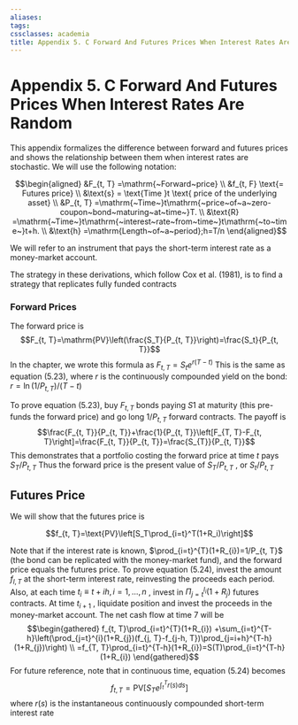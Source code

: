 ```yaml
---
aliases: 
tags: 
cssclasses: academia
title: Appendix 5. C Forward And Futures Prices When Interest Rates Are Random
---
```


# Appendix 5. C Forward And Futures Prices When Interest Rates Are Random

This appendix formalizes the difference between forward and futures prices and shows the relationship between them when interest rates are stochastic. We will use the following notation:

$$\begin{aligned}
&F_{t,   T} =\mathrm{~Forward~price} \\
&f_{t,   F} \text{= Futures price} \\
&\text{s} = \text{Time }t \text{ price of the underlying asset} \\
&P_{t,   T} =\mathrm{~Time~}t\mathrm{~price~of~a~zero-coupon~bond~maturing~at~time~}T. \\
&\text{R} =\mathrm{~Time~}t\mathrm{~interest~rate~from~time~}t\mathrm{~to~time~}t+h. \\
&\text{h} =\mathrm{Length~of~a~period};h=T/n 
\end{aligned}$$

We will refer to an instrument that pays the short-term interest rate as a money-market account.

The strategy in these derivations,   which follow Cox et al. (1981),   is to find a strategy that replicates fully funded contracts

### Forward Prices

The forward price is
$$F_{t,   T}=\mathrm{PV}\left(\frac{S_T}{P_{t,   T}}\right)=\frac{S_t}{P_{t,   T}}$$
In the chapter,     we wrote this formula as $F_{t,   T}=S_{t}e^{r(T-t)}$ This is the same as equation (5.23),     where $r$ is the continuously compounded yield on the bond: $r=\ln(1/P_{t,   T})/(T-t)$

To prove equation (5.23),     buy $F_{t,   T}$ bonds paying $S1$ at maturity (this pre-funds the forward price) and go long $1/P_{t,   T}$ forward contracts. The payoff is
$$\frac{F_{t,   T}}{P_{t,   T}}+\frac{1}{P_{t,   T}}\left[F_{T,   T}-F_{t,   T}\right]=\frac{F_{t,   T}}{P_{t,   T}}=\frac{S_{T}}{P_{t,   T}}$$
This demonstrates that a portfolio costing the forward price at time $t$ pays $S_{T}/P_{t,   T}$ Thus the forward price is the present value of $S_{T}/P_{t,   T}$ ,   or $S_{t}/P_{t,   T}$

## Futures Price

We will show that the futures price is

$$f_{t,   T}=\text{PV}\left[S_T\prod_{i=t}^T(1+R_i)\right]$$

Note that if the interest rate is known,   $\prod_{i=t}^{T}(1+R_{i})=1/P_{t,   T}$ (the bond can be replicated with the money-market fund),   and the forward price equals the futures price. To prove equation (5.24),   invest the amount $f_{l,   T}$ at the short-term interest rate,   reinvesting the proceeds each period. Also,   at each time $t_{i} \equiv t+ih,   i=1,   \ldots,   n$ ,   invest in $\Pi_{j=t}^{l_{i}}(1+R_{j})$ futures contracts. At time $t_{i+1}$ ,   liquidate position and invest the proceeds in the money-market account. The net cash flow at time 7 will be
$$\begin{gathered}
f_{t,   T}\prod_{i=t}^{T}(1+R_{i}) +\sum_{i=t}^{T-h}\left(\prod_{j=t}^{i}(1+R_{j})(f_{j,   T}-f_{j-h,   T})\prod_{j=i+h}^{T-h}(1+R_{j})\right) \\
=f_{T,   T}\prod_{i=t}^{T-h}(1+R_{i})=S(T)\prod_{i=t}^{T-h}(1+R_{i}) 
\end{gathered}$$
For future reference,   note that in continuous time,   equation (5.24) becomes
$$f_{t,   T}=\mathrm{PV}\left[S_Te^{\int_t^Tr(s)ds}\right]$$
where $r(s)$ is the instantaneous continuously compounded short-term interest rate